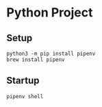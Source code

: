 # Python Project

## Setup

```shell
python3 -m pip install pipenv
brew install pipenv
```

## Startup

```shell
pipenv shell
```
